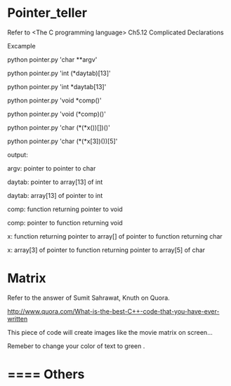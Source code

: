 Pointer_teller
====

Refer to \<The C programming language> Ch5.12 Complicated Declarations

Excample

python pointer.py 'char **argv'

python pointer.py 'int (*daytab)[13]'

python pointer.py 'int *daytab[13]'

python pointer.py 'void *comp()'

python pointer.py 'void (*comp)()'

python pointer.py 'char (*(*x())[])()'

python pointer.py 'char (*(*x[3])())[5]'

output:

argv: pointer to pointer to char

daytab: pointer to array[13] of int

daytab: array[13] of pointer to int

comp: function returning pointer to void

comp: pointer to function returning void

x: function returning pointer to array[] of pointer to function returning char

x: array[3] of pointer to function returning pointer to array[5] of char

Matrix
====

Refer to the answer of Sumit Sahrawat, Knuth on Quora.

http://www.quora.com/What-is-the-best-C++-code-that-you-have-ever-written

This piece of code will create images like the movie matrix on screen...

Remeber to change your color of text to green .


====
Others
====
